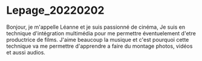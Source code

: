 # Lepage_20220202
Bonjour, je m'appelle Léanne et je suis passionné de cinéma, Je suis en technique d'intégration multimédia pour me permettre éventuelement d'etre productrice de films. J'aime beaucoup la musique et c'est pourquoi cette technique va me permettre d'apprendre a faire du montage photos, vidéos et aussi audios.   
